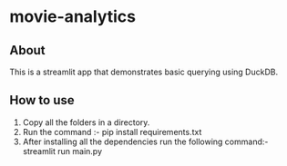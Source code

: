 # movie-analytics

## About
This is a streamlit app that demonstrates basic querying using DuckDB.

## How to use
1. Copy all the folders in a directory. 
2. Run the command :- pip install requirements.txt
3. After installing all the dependencies run the following command:-
                 streamlit run main.py
